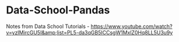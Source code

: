 # Data-School-Pandas
Notes from Data School Tutorials - https://www.youtube.com/watch?v=yzIMircGU5I&amp;list=PL5-da3qGB5ICCsgW1MxlZ0Hq8LL5U3u9y
